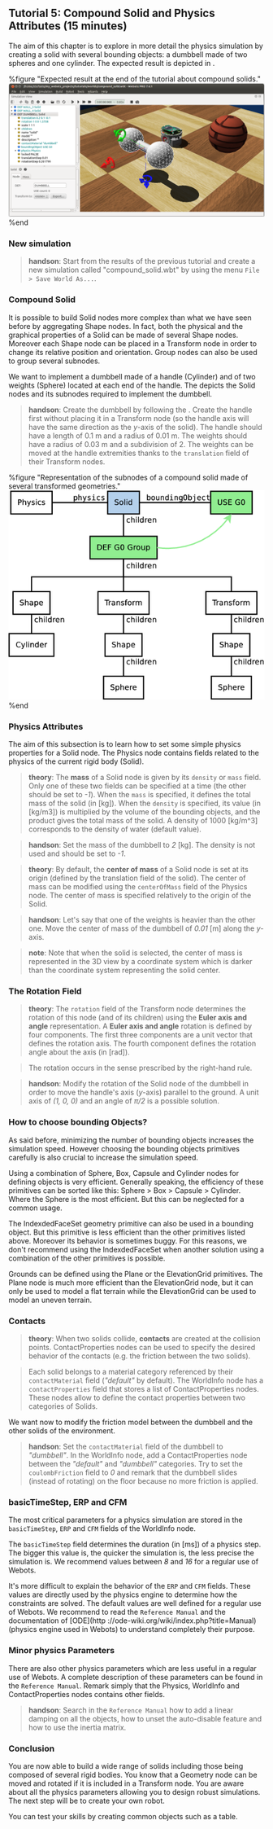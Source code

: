 ## Tutorial 5: Compound Solid and Physics Attributes (15 minutes)

The aim of this chapter is to explore in more detail the physics simulation by
creating a solid with several bounding objects: a dumbbell made of two spheres
and one cylinder. The expected result is depicted in .

%figure "Expected result at the end of the tutorial about compound solids."
![Expected result at the end of the tutorial about compound solids.](png/tutorial_dumbbell.png)
%end

### New simulation

> **handson**: Start from the results of the previous tutorial and create a new simulation
called "compound\_solid.wbt" by using the menu `File > Save World As...`.

### Compound Solid

It is possible to build Solid nodes more complex than what we have seen before
by aggregating Shape nodes. In fact, both the physical and the graphical
properties of a Solid can be made of several Shape nodes. Moreover each Shape
node can be placed in a Transform node in order to change its relative position
and orientation. Group nodes can also be used to group several subnodes.

We want to implement a dumbbell made of a handle (Cylinder) and of two weights
(Sphere) located at each end of the handle. The  depicts the Solid nodes and its
subnodes required to implement the dumbbell.

> **handson**: Create the dumbbell by following the . Create the handle first without placing
it in a Transform node (so the handle axis will have the same direction as the
*y*-axis of the solid). The handle should have a length of 0.1 m and a radius of
0.01 m. The weights should have a radius of 0.03 m and a subdivision of 2. The
weights can be moved at the handle extremities thanks to the `translation` field
of their Transform nodes.

%figure "Representation of the subnodes of a compound solid made of several transformed geometries."
![Representation of the subnodes of a compound solid made of several transformed geometries.](pdf/tutorial_compound_solid.pdf.png)
%end

### Physics Attributes

The aim of this subsection is to learn how to set some simple physics properties
for a Solid node. The Physics node contains fields related to the physics of the
current rigid body (Solid).

> **theory**: The **mass** of a Solid node is given by its `density` or `mass` field. Only one
of these two fields can be specified at a time (the other should be set to
*-1*). When the `mass` is specified, it defines the total mass of the solid (in
[kg]). When the `density` is specified, its value (in [kg/m3]) is multiplied by
the volume of the bounding objects, and the product gives the total mass of the
solid. A density of 1000 [kg/m^3] corresponds to the density of water (default
value).

<!-- -->

> **handson**: Set the mass of the dumbbell to *2* [kg]. The density is not used and should be
set to *-1*.

<!-- -->

> **theory**: By default, the **center of mass** of a Solid node is set at its origin (defined
by the translation field of the solid). The center of mass can be modified using
the `centerOfMass` field of the Physics node. The center of mass is specified
relatively to the origin of the Solid.

<!-- -->

> **handson**: Let's say that one of the weights is heavier than the other one. Move the center
of mass of the dumbbell of *0.01* [m] along the *y*-axis.

<!-- -->

> **note**: Note that when the solid is selected, the center of mass is represented in the
3D view by a coordinate system which is darker than the coordinate system
representing the solid center.

### The Rotation Field

> **theory**: The `rotation` field of the Transform node determines the rotation of this node
(and of its children) using the **Euler axis and angle** representation. A
**Euler axis and angle** rotation is defined by four components. The first three
components are a unit vector that defines the rotation axis. The fourth
component defines the rotation angle about the axis (in [rad]).

> The rotation occurs in the sense prescribed by the right-hand rule.

<!-- -->

> **handson**: Modify the rotation of the Solid node of the dumbbell in order to move the
handle's axis (*y*-axis) parallel to the ground. A unit axis of *(1, 0, 0)* and
an angle of *π/2* is a possible solution.

### How to choose bounding Objects?

As said before, minimizing the number of bounding objects increases the
simulation speed. However choosing the bounding objects primitives carefully is
also crucial to increase the simulation speed.

Using a combination of Sphere, Box, Capsule and Cylinder nodes for defining
objects is very efficient. Generally speaking, the efficiency of these
primitives can be sorted like this: Sphere > Box > Capsule > Cylinder. Where the
Sphere is the most efficient. But this can be neglected for a common usage.

The IndexdedFaceSet geometry primitive can also be used in a bounding object.
But this primitive is less efficient than the other primitives listed above.
Moreover its behavior is sometimes buggy. For this reasons, we don't recommend
using the IndexdedFaceSet when another solution using a combination of the other
primitives is possible.

Grounds can be defined using the Plane or the ElevationGrid primitives. The
Plane node is much more efficient than the ElevationGrid node, but it can only
be used to model a flat terrain while the ElevationGrid can be used to model an
uneven terrain.

### Contacts

> **theory**: When two solids collide, **contacts** are created at the collision points.
ContactProperties nodes can be used to specify the desired behavior of the
contacts (e.g. the friction between the two solids).

> Each solid belongs to a material category referenced by their `contactMaterial`
field (*"default"* by default). The WorldInfo node has a `contactProperties`
field that stores a list of ContactProperties nodes. These nodes allow to define
the contact properties between two categories of Solids.

We want now to modify the friction model between the dumbbell and the other
solids of the environment.

> **handson**: Set the `contactMaterial` field of the dumbbell to *"dumbbell"*. In the
WorldInfo node, add a ContactProperties node between the *"default"* and
*"dumbbell"* categories. Try to set the `coulombFriction` field to *0* and
remark that the dumbbell slides (instead of rotating) on the floor because no
more friction is applied.

### basicTimeStep, ERP and CFM

The most critical parameters for a physics simulation are stored in the
`basicTimeStep`, `ERP` and `CFM` fields of the WorldInfo node.

The `basicTimeStep` field determines the duration (in [ms]) of a physics step.
The bigger this value is, the quicker the simulation is, the less precise the
simulation is. We recommend values between *8* and *16* for a regular use of
Webots.

It's more difficult to explain the behavior of the `ERP` and `CFM` fields. These
values are directly used by the physics engine to determine how the constraints
are solved. The default values are well defined  for a regular use of Webots. We
recommend to read the `Reference Manual` and the documentation of [ODE](http
://ode-wiki.org/wiki/index.php?title=Manual) (physics engine used in Webots) to
understand completely their purpose.

### Minor physics Parameters

There are also other physics parameters which are less useful in a regular use
of Webots. A complete description of these parameters can be found in the
`Reference Manual`. Remark simply that the Physics, WorldInfo and
ContactProperties nodes contains other fields.

> **handson**: Search in the `Reference Manual` how to add a linear damping on all the objects,
how to unset the auto-disable feature and how to use the inertia matrix.

### Conclusion

You are now able to build a wide range of solids including those being composed
of several rigid bodies. You know that a Geometry node can be moved and rotated
if it is included in a Transform node. You are aware about all the physics
parameters allowing you to design robust simulations. The next step will be to
create your own robot.

You can test your skills by creating common objects such as a table.

